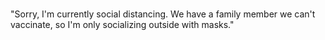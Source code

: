 # 
"Sorry, I'm currently social distancing. We have a family member we can't vaccinate, so I'm only socializing outside with masks." 